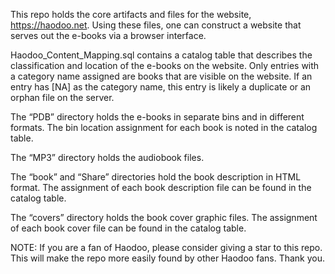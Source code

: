 This repo holds the core artifacts and files for the website, https://haodoo.net. Using these files, one can construct a website that serves out the e-books via a browser interface.

Haodoo_Content_Mapping.sql contains a catalog table that describes the classification and location of the e-books on the website. Only entries with a category name assigned are books that are visible on the website. If an entry has [NA] as the category name, this entry is likely a duplicate or an orphan file on the server.

The “PDB” directory holds the e-books in separate bins and in different formats. The bin location assignment for each book is noted in the catalog table.

The “MP3” directory holds the audiobook files.

The “book” and “Share” directories hold the book description in HTML format. The assignment of each book description file can be found in the catalog table.

The “covers” directory holds the book cover graphic files. The assignment of each book cover file can be found in the catalog table.

NOTE: If you are a fan of Haodoo, please consider giving a star to this repo. This will make the repo more easily found by other Haodoo fans. Thank you.
